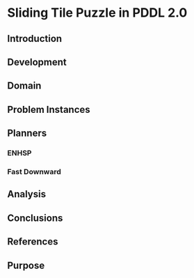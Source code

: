 # Sliding Tile Puzzle in PDDL 2.0

## Introduction

## Development

## Domain

## Problem Instances

## Planners
### ENHSP

### Fast Downward

## Analysis

## Conclusions

## References

## Purpose
